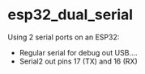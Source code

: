 # esp32_dual_serial
Using 2 serial ports on an ESP32:
* Regular serial for debug out USB....
* Serial2 out pins 17 (TX) and 16 (RX)
